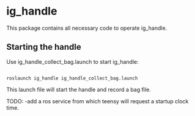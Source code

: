 # ig_handle

This package contains all necessary code to operate ig_handle.


## Starting the handle
Use ig_handle_collect_bag.launch to start ig_handle:

```

roslaunch ig_handle ig_handle_collect_bag.launch

```

This launch file will start the handle and record a bag file.

TODO:
-add a ros service from which teensy will request a startup clock time.
